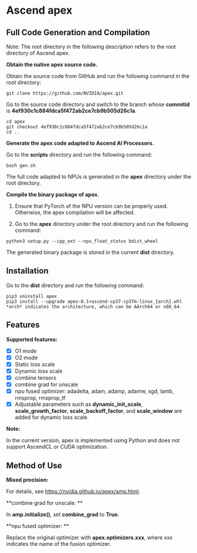 # Ascend apex


## Full Code Generation and Compilation

Note: The root directory in the following description refers to the root directory of Ascend apex.

**Obtain the native apex source code.**

Obtain the source code from GitHub and run the following command in the root directory:
```
git clone https://github.com/NVIDIA/apex.git
```
Go to the source code directory and switch to the branch whose **commitid** is **4ef930c1c884fdca5f472ab2ce7cb9b505d26c1a**.
```
cd apex
git checkout 4ef930c1c884fdca5f472ab2ce7cb9b505d26c1a
cd ..
```

**Generate the apex code adapted to Ascend AI Processors.**

Go to the **scripts** directory and run the following command:
```
bash gen.sh
```
The full code adapted to NPUs is generated in the **apex** directory under the root directory.

**Compile the binary package of apex.**

1. Ensure that PyTorch of the NPU version can be properly used. Otherwise, the apex compilation will be affected.

2. Go to the **apex** directory under the root directory and run the following command:
```
python3 setup.py --cpp_ext --npu_float_status bdist_wheel
```
The generated binary package is stored in the current **dist** directory.


## Installation

Go to the **dist** directory and run the following command:
```
pip3 uninstall apex
pip3 install --upgrade apex-0.1+ascend-cp37-cp37m-linux_{arch}.whl *arch* indicates the architecture, which can be AArch64 or x86_64.
```


## Features
**Supported features:**

- [x] O1 mode
- [x] O2 mode
- [x] Static loss scale
- [x] Dynamic loss scale
- [x] combine tensors
- [x] combine grad for unscale
- [x] npu fused optimizer: adadelta, adam, adamp, adamw, sgd, lamb, rmsprop, rmsprop_tf
- [x] Adjustable parameters such as **dynamic_init_scale**, **scale_growth_factor**, **scale_backoff_factor**, and **scale_window** are added for dynamic loss scale.

**Note:**

In the current version, apex is implemented using Python and does not support AscendCL or CUDA optimization.


## Method of Use
**Mixed precision:**

For details, see https://nvidia.github.io/apex/amp.html.

**combine grad for unscale: **

In **amp.initialize()**, set **combine_grad** to **True**.

**npu fused optimizer: **

Replace the original optimizer with **apex.optimizers.xxx**, where *xxx* indicates the name of the fusion optimizer.

